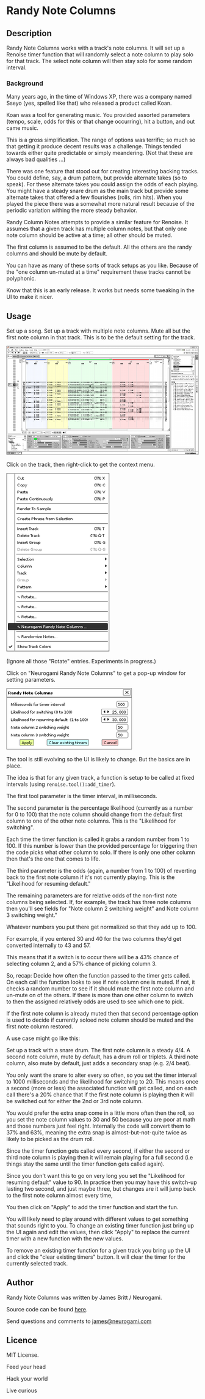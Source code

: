 # Randy Note Columns

## Description

Randy Note Columns works with a track's note columns.  It will set up a Renoise timer function that will randomly select a note column to play solo for that track.  The select note column will then stay solo for some random interval.


### Background 

Many years ago, in the time of Windows XP, there was a company named Sseyo (yes, spelled like that) who released a product called Koan.

Koan was a tool for generating music.  You provided assorted parameters (tempo, scale, odds for this or that change occurring), hit a button, and out came music.

This is a gross simplification.  The range of options was terrific; so much so that getting it produce decent results was a challenge.  Things tended towards either quite predictable or simply meandering.  (Not that these are always bad qualities ...)

There was one  feature that stood out for creating interesting backing tracks.  You could define, say, a drum pattern, but provide alternate takes (so to speak).  For these alternate takes you could assign the odds of each playing.  You might have a steady snare drum as the main track but provide some alternate takes that offered a few flourishes (rolls, rim hits).  When you played the piece there was a somewhat more natural result because of the periodic variation withing the more steady behavior.

Randy Column Notes attempts to provide a similar feature for Renoise.  It assumes that a given track has multiple column notes, but that only one note column should be active at a time; all other should be muted.  

The first column is assumed to be the default.  All the others are the randy columns and should be mute by default.

You can have as many of these sorts of track setups as you like.  Because of the "one column un-muted at a time" requirement these tracks cannot be polyphonic. 

Know that this is an early release. It works but needs some tweaking in the UI to make it nicer.


## Usage

Set up a song.  Set up a track with multiple note columns.  Mute all but the first note column in that track. This is to be the default setting for the track.

![Example song](../../images/ng-rnc001_med.png "Example song with multi-column tracks")

Click on the track, then right-click to get the context menu.  

![Track menu](../../images/ng-rnc002.png "Track menu")

(Ignore all those "Rotate" entries. Experiments in progress.)

Click on "Neurogami Randy Note Columns" to get a pop-up window for setting parameters.

![Track menu](../../images/randy-config-window.png "Randy Column Notes!")

The tool is still evolving so the UI is likely to change.  But the basics are in place.

The idea is that for any given track, a function is setup to be called at fixed intervals (using `renoise.tool():add_timer`).

The first tool parameter is the timer interval, in milliseconds.  

The second parameter is the percentage likelihood (currently as a number for 0 to 100) that the note column should change from the default first column to one of the other note columns. This is the "Likelihood for switching".

Each time the timer function is called it grabs a random number from 1 to 100. If this number is lower than the provided percentage for triggering then the code picks what other column to solo.  If there is only one other column then that's the one that comes to life.

The third parameter is the odds (again, a number from 1 to 100) of reverting back to the first note column if it's not currently playing. This is the "Likelihood for resuming default."

The remaining  parameters are for relative odds of the non-first note columns being selected.  If, for example, the track has three note columns then you'll see fields for "Note column 2 switching weight" and Note column 3 switching weight."

Whatever numbers you put there get normalized so that they add up to 100. 

For example, if you entered 30 and 40 for the two columns they'd get converted internally to 43 and 57.  

This means that if a switch is to occur there will be a 43% chance of selecting column 2, and a 57% chance of picking column 3.

So, recap: Decide how often the function passed to the timer gets called.  On each call the function looks to see if note column one is muted. If not, it checks a random number to see if it should mute the first note column and un-mute on of the others. If there is more than one other column to switch to then the assigned relatively odds are used to see which one to pick.

If the first note column is already muted then that second percentage option is used to decide if currently soloed note column should be muted and the first note column restored.
 
A use case might go like this:

Set up a track with a snare drum. The first note column is a steady 4/4.  A second note column, mute by default, has a drum roll or triplets. A third note column, also mute by default, just adds a secondary snap (e.g. 2/4 beat).

You only want the snare to alter every so often, so you set the timer interval to 1000 milliseconds and the likelihood for switching to 20.   This means once a second (more or less) the associated function will get called, and on each call there's a 20% chance that if the first note column is playing then it will be switched out for either the 2nd or 3rd note column.

You would prefer the extra snap come in a little more often then the roll, so you set the note column values to 30 and 50 because you are poor at math and those numbers just feel right.  Internally the code will convert them to 37% and 63%, meaning the extra snap is almost-but-not-quite twice as likely to be picked as the drum roll.

Since the timer function gets called every second, if either the second or third note column is playing then it will remain playing for a full second (i.e things stay the same until the timer function gets called again). 

Since you don't want this to go on very long you set the "Likelihood for resuming default" value to 90.  In practice then you may have this switch-up lasting two second, and just maybe three, but changes are it will jump back to the first note column almost every time,

You then click on "Apply" to add the timer function and start the fun.

You will likely need to play around with different values to get something that sounds right to you. To change an existing timer function just bring up the UI again and edit the values, then click "Apply" to replace the current timer with a new function with the new values.

To remove an existing timer function for a given track you bring up the UI and click the "clear existing timers" button. It will clear the timer for the currently selected track.

## Author

Randy Note Columns was written by James Britt / Neurogami.

Source code can be found [here](https://github.com/Neurogami/renoise-ng/tree/master/lua/com.neurogami.RandyNoteColumns.xrnx).

Send questions and comments to james@neurogami.com

## Licence

MIT License.


Feed your head

Hack your world

Live curious



